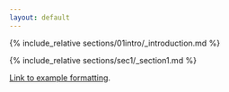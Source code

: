 ```yaml
---
layout: default
---
```


{% include_relative sections/01intro/_introduction.md %}

{% include_relative sections/sec1/_section1.md %}


[Link to example formatting](./sections/example.md).
